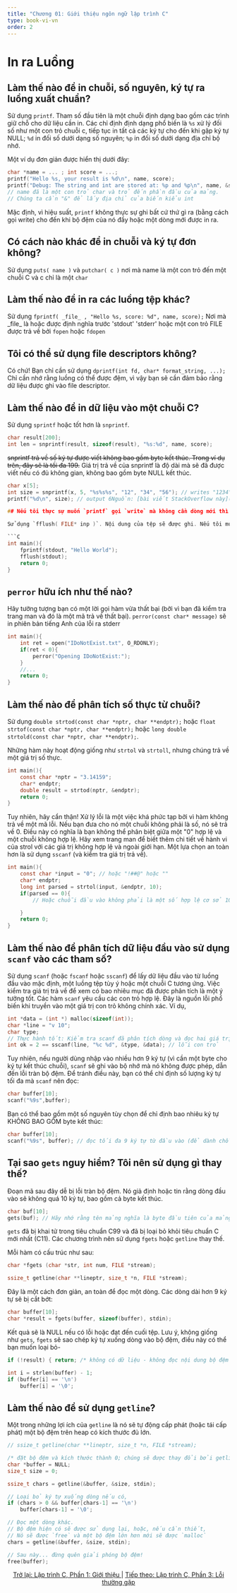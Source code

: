 ```yaml
---
title: "Chương 01: Giới thiệu ngôn ngữ lập trình C"
type: book-vi-vn
order: 2
---
```



# In ra Luồng

## Làm thế nào để in chuỗi, số nguyên, ký tự ra luồng xuất chuẩn?
Sử dụng `printf`. Tham số đầu tiên là một chuỗi định dạng bao gồm các trình giữ chỗ cho dữ liệu cần in. Các chỉ định định dạng phổ biến là `%s` xử lý đối số như một con trỏ chuỗi c, tiếp tục in tất cả các ký tự cho đến khi gặp ký tự NULL; `%d` in đối số dưới dạng số nguyên; `%p` in đối số dưới dạng địa chỉ bộ nhớ.

Một ví dụ đơn giản được hiển thị dưới đây:

```C
char *name = ... ; int score = ...;
printf("Hello %s, your result is %d\n", name, score);
printf("Debug: The string and int are stored at: %p and %p\n", name, &score );
// name đã là một con trỏ char và trỏ đến phần đầu của mảng.
// Chúng ta cần "&" để lấy địa chỉ của biến kiểu int
```

Mặc định, vì hiệu suất, `printf` không thực sự ghi bất cứ thứ gì ra (bằng cách gọi write) cho đến khi bộ đệm của nó đầy hoặc một dòng mới được in ra.

## Có cách nào khác để in chuỗi và ký tự đơn không?
Sử dụng `puts( name )` và `putchar( c )` nơi mà name là một con trỏ đến một chuỗi C và c chỉ là một `char`

## Làm thế nào để in ra các luồng tệp khác?
Sử dụng `fprintf( _file_ , "Hello %s, score: %d", name, score);`
Nơi mà \_file\_ là hoặc được định nghĩa trước 'stdout' 'stderr' hoặc một con trỏ FILE được trả về bởi `fopen` hoặc `fdopen`
## Tôi có thể sử dụng file descriptors không?
Có chứ! Bạn chỉ cần sử dụng `dprintf(int fd, char* format_string, ...);` Chỉ cần nhớ rằng luồng có thể được đệm, vì vậy bạn sẽ cần đảm bảo rằng dữ liệu được ghi vào file descriptor.

## Làm thế nào để in dữ liệu vào một chuỗi C?
Sử dụng `sprintf` hoặc tốt hơn là `snprintf`.
```C
char result[200];
int len = snprintf(result, sizeof(result), "%s:%d", name, score);
```
~~snprintf trả về số ký tự được viết không bao gồm byte kết thúc. Trong ví dụ trên, đây sẽ là tối đa 199.~~
Giá trị trả về của snprintf là độ dài mà sẽ đã được viết nếu có đủ không gian, không bao gồm byte NULL kết thúc.
```C
char x[5];
int size = snprintf(x, 5, "%s%s%s", "12", "34", "56"); // writes "1234" + null
printf("%d\n", size); // output 6Nguồn: [bài viết StackOverflow này](https://stackoverflow.com/questions/12746885/why-use-asprintf) và trang man.

## Nếu tôi thực sự muốn `printf` gọi `write` mà không cần dòng mới thì sao?

Sử dụng `fflush( FILE* inp )`. Nội dung của tệp sẽ được ghi. Nếu tôi muốn viết "Hello World" mà không cần dòng mới, tôi có thể viết nó như thế này.

```C
int main(){
    fprintf(stdout, "Hello World");
    fflush(stdout);
    return 0;
}
```
## `perror` hữu ích như thế nào?
Hãy tưởng tượng bạn có một lời gọi hàm vừa thất bại (bởi vì bạn đã kiểm tra trang man và đó là một mã trả về thất bại). `perror(const char* message)` sẽ in phiên bản tiếng Anh của lỗi ra stderr
```C
int main(){
    int ret = open("IDoNotExist.txt", O_RDONLY);
    if(ret < 0){
        perror("Opening IDoNotExist:");
    }
    //...
    return 0;
}
```

## Làm thế nào để phân tích số thực từ chuỗi?

Sử dụng `double strtod(const char *nptr, char **endptr);` hoặc `float strtof(const char *nptr, char **endptr);` hoặc `long double strtold(const char *nptr, char **endptr);`.

Những hàm này hoạt động giống như `strtol` và `strtoll`, nhưng chúng trả về một giá trị số thực.

```C
int main(){
    const char *nptr = "3.14159";
    char* endptr;
    double result = strtod(nptr, &endptr);
    return 0;
}
```
Tuy nhiên, hãy cẩn thận! Xử lý lỗi là một việc khá phức tạp bởi vì hàm không trả về một mã lỗi. Nếu bạn đưa cho nó một chuỗi không phải là số, nó sẽ trả về 0. Điều này có nghĩa là bạn không thể phân biệt giữa một "0" hợp lệ và một chuỗi không hợp lệ. Hãy xem trang man để biết thêm chi tiết về hành vi của strol với các giá trị không hợp lệ và ngoài giới hạn. Một lựa chọn an toàn hơn là sử dụng `sscanf` (và kiểm tra giá trị trả về).

```C
int main(){
    const char *input = "0"; // hoặc "!##@" hoặc ""
    char* endptr;
    long int parsed = strtol(input, &endptr, 10);
    if(parsed == 0){
        // Hoặc chuỗi đầu vào không phải là một số hợp lệ cơ sở 10, hoặc nó thực sự là số không!

    }
    return 0;
}
```

## Làm thế nào để phân tích dữ liệu đầu vào sử dụng `scanf` vào các tham số?
Sử dụng `scanf` (hoặc `fscanf` hoặc `sscanf`) để lấy dữ liệu đầu vào từ luồng đầu vào mặc định, một luồng tệp tùy ý hoặc một chuỗi C tương ứng.
Việc kiểm tra giá trị trả về để xem có bao nhiêu mục đã được phân tích là một ý tưởng tốt.
Các hàm `scanf` yêu cầu các con trỏ hợp lệ. Đây là nguồn lỗi phổ biến khi truyền vào một giá trị con trỏ không chính xác. Ví dụ,
```C
int *data = (int *) malloc(sizeof(int));
char *line = "v 10";
char type;
// Thực hành tốt: Kiểm tra scanf đã phân tích dòng và đọc hai giá trị:
int ok = 2 == sscanf(line, "%c %d", &type, &data); // lỗi con trỏ
```
Tuy nhiên, nếu người dùng nhập vào nhiều hơn 9 ký tự (vì cần một byte cho ký tự kết thúc chuỗi), `scanf` sẽ ghi vào bộ nhớ mà nó không được phép, dẫn đến lỗi tràn bộ đệm. Để tránh điều này, bạn có thể chỉ định số lượng ký tự tối đa mà `scanf` nên đọc:

```C
char buffer[10];
scanf("%9s",buffer);
```
Bạn có thể bao gồm một số nguyên tùy chọn để chỉ định bao nhiêu ký tự KHÔNG BAO GỒM byte kết thúc:
```C
char buffer[10];
scanf("%9s", buffer); // đọc tối đa 9 ký tự từ đầu vào (để dành chỗ cho byte thứ 10 là byte kết thúc)
```

## Tại sao `gets` nguy hiểm? Tôi nên sử dụng gì thay thế?
Đoạn mã sau đây dễ bị lỗi tràn bộ đệm. Nó giả định hoặc tin rằng dòng đầu vào sẽ không quá 10 ký tự, bao gồm cả byte kết thúc.
```C
char buf[10];
gets(buf); // Hãy nhớ rằng tên mảng nghĩa là byte đầu tiên của mảng
``` 
`gets` đã bị khai tử trong tiêu chuẩn C99 và đã bị loại bỏ khỏi tiêu chuẩn C mới nhất (C11). Các chương trình nên sử dụng `fgets` hoặc `getline` thay thế.

Mỗi hàm có cấu trúc như sau:
```C
char *fgets (char *str, int num, FILE *stream); 

ssize_t getline(char **lineptr, size_t *n, FILE *stream);
```
Đây là một cách đơn giản, an toàn để đọc một dòng. Các dòng dài hơn 9 ký tự sẽ bị cắt bớt:
```C
char buffer[10];
char *result = fgets(buffer, sizeof(buffer), stdin);
```
Kết quả sẽ là NULL nếu có lỗi hoặc đạt đến cuối tệp.
Lưu ý, không giống như `gets`, `fgets` sẽ sao chép ký tự xuống dòng vào bộ đệm, điều này có thể bạn muốn loại bỏ-
```C
if (!result) { return; /* không có dữ liệu - không đọc nội dung bộ đệm */}

int i = strlen(buffer) - 1;
if (buffer[i] == '\n') 
    buffer[i] = '\0';
```

## Làm thế nào để sử dụng `getline`?
Một trong những lợi ích của `getline` là nó sẽ tự động cấp phát (hoặc tái cấp phát) một bộ đệm trên heap có kích thước đủ lớn.

```C
// ssize_t getline(char **lineptr, size_t *n, FILE *stream);

/* đặt bộ đệm và kích thước thành 0; chúng sẽ được thay đổi bởi getline */
char *buffer = NULL;
size_t size = 0;

ssize_t chars = getline(&buffer, &size, stdin);

// Loại bỏ ký tự xuống dòng nếu có,
if (chars > 0 && buffer[chars-1] == '\n') 
    buffer[chars-1] = '\0';

// Đọc một dòng khác.
// Bộ đệm hiện có sẽ được sử dụng lại, hoặc, nếu cần thiết,
// Nó sẽ được `free` và một bộ đệm lớn hơn mới sẽ được `malloc`
chars = getline(&buffer, &size, stdin);

// Sau này... đừng quên giải phóng bộ đệm!
free(buffer);
```
<div align="center">
<a href="https://github.com/angrave/SystemProgramming/wiki/C-Programming,-Part-1:-Introduction">
Trở lại: Lập trình C, Phần 1: Giới thiệu
</a> |
<a href="https://github.com/angrave/SystemProgramming/wiki/C-Programming%2C-Part-3%3A-Common-Gotchas">
Tiếp theo: Lập trình C, Phần 3: Lỗi thường gặp
</a>
</div>